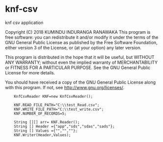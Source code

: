 # knf-csv
knf csv application

Copyright (C) 2018 KUMINDU INDURANGA RANAWAKA This program is free software: you can redistribute it and/or modify it under the terms of the GNU General Public License as published by the Free Software Foundation, either version 3 of the License, or (at your option) any later version.

This program is distributed in the hope that it will be useful, but WITHOUT ANY WARRANTY; without even the implied warranty of MERCHANTABILITY or FITNESS FOR A PARTICULAR PURPOSE. See the GNU General Public License for more details.

You should have received a copy of the GNU General Public License along with this program. If not, see http://www.gnu.org/licenses/.
 
 
        KnfCsvReader KNF=new KnfCsvReader();
        
        KNF.READ_FILE_PATH="C:\\test_Read.csv";
        KNF.WRITE_FILE_PATH="C:\\test_write.csv";
        KNF.NUMBER_OF_RECORDS=5;
        
        String [][] arr= KNF.Reader();
        String [] Header ={"app","sds","sdas","sads"};
        String [] Values ={"","",""};
        KNF.Writer(Header,Values);
